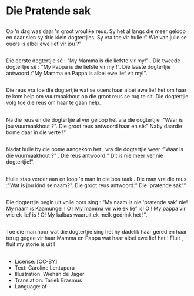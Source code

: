 # Die Pratende sak

##
Op 'n dag was daar 'n groot vroulike
reus. Sy het al langs die meer
geloop , en daar sien sy drie klein
dogtertjies.
Sy vra toe vir hulle :" Wie van julle
se ouers is albei ewe lief vir jou ?"

##
Die eerste dogtertjie sê : "My
Mamma is die liefste vir my!" . Die
tweede dogtertjie sê : "My Pappa is
die liefste vir my !".
Die laaste dogtertjie antwoord :"My
Mamma en Pappa is albei ewe lief
vir my!".

##
Die reus vra toe die dogtertjie wat
se ouers haar albei ewe lief het om
haar te kom help om vuurmaakhout
op die groot reus se rug te sit.
Die dogtertjie volg toe die reus om
haar te gaan help.

##
Na die reus en die dogtertjie al ver
geloop het vra die dogtertjie :"Waar
is jou vuurmaakhout ?".
Die groot reus antwoord haar en
sê:" Naby daardie bome daar in die
verte !"

##
Nadat hulle by die bome aangekom
het , vra die dogtertjie weer :"Waar
is die vuurmaakhout ?" . Die reus
antwoord:" Dit is nie meer ver nie
dogtertjie!".

##
Hulle stap verder aan en loop 'n
man in die bos raak . Die man vra
die reus :"Wat is jou kind se
naam?".
Die groot reus antwoord:" Die
'pratende sak'."

##
Die dogtertjie begin uit volle bors
sing :
"My naam is nie 'pratende sak' nie!
My naam is Kaamungei !
O ! My mamma vir wie ek lief is!
O ! My pappa vir wie ek lief is !
O! My kalbas waaruit ek melk
gedrink het !".

##
Toe die man hoor wat die dogtertjie
sing het hy dadelik haar gered en
haar terug gegee vir haar Mamma
en Pappa wat haar albei ewe lief het
!
Fluit , fluit my storie is uit !

##
* License: [CC-BY]
* Text: Caroline Lentupuru
* Illustration: Wiehan de Jager
* Translation: Tariek Erasmus
* Language: af
